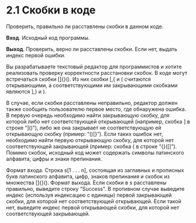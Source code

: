 # 2.1 Скобки в коде

Проверить, правильно ли расставлены скобки в данном коде.

**Вход**. Исходный код программы.

**Выход**. Проверить, верно ли расставлены скобки. Если нет, выдать индекс первой ошибки.

Вы разрабатываете текстовый редактор для программистов и хотите реализовать проверку корректности расстановки скобок. В коде могут встречаться скобки []{}(). Из них скобки [,{ и ( считаются открывающими, а соответствующими им закрывающими скобками являются ],} и ).

В случае, если скобки расставлены неправильно, редактор должен
также сообщить пользователю первое место, где обнаружена ошибка.
В первую очередь необходимо найти закрывающую скобку, для которой либо нет соответствующей открывающей (например, скобка ] в
строке “]()”), либо же она закрывает не соответствующую ей открывающую скобку (пример: “()[}”). Если таких ошибок нет, необходимо найти первую открывающую скобку, для которой нет соответствующей закрывающей (пример: скобка ( в строке “{}([]”).
Помимо скобок, исходный код может содержать символы латинского алфавита, цифры и знаки препинания.

Формат входа. Строка s[1 . . . n], состоящая из заглавных и прописных букв латинского алфавита, цифр, знаков препинания и скобок из множества []{}().
Формат выхода. Если скобки в s расставлены правильно, выведите
строку “Success". В противном случае выведите индекс (используя индексацию с единицы) первой закрывающей скобки, для
которой нет соответствующей открывающей. Если такой нет,
выведите индекс первой открывающей скобки, для которой нет
соответствующей закрывающей.
